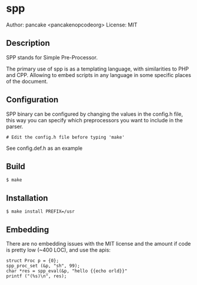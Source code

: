 spp
===

Author: pancake <pancake<at>nopcode<dot>org>
License: MIT

Description
-----------
SPP stands for Simple Pre-Processor.

The primary use of spp is as a templating language, with
similarities to PHP and CPP. Allowing to embed scripts
in any language in some specific places of the document.

Configuration
-------------
SPP binary can be configured by changing the values in the config.h file, this way you can specify which preprocessors you want to include in the parser.

	# Edit the config.h file before typing 'make'

See config.def.h as an example

Build
-----
	$ make

Installation
------------

	$ make install PREFIX=/usr

Embedding
---------

There are no embedding issues with the MIT license and the
amount if code is pretty low (~400 LOC), and use the apis:

	struct Proc p = {0};
	spp_proc_set (&p, "sh", 99);
	char *res = spp_eval(&p, "hello {{echo orld}}"
	printf ("(%s)\n", res);
